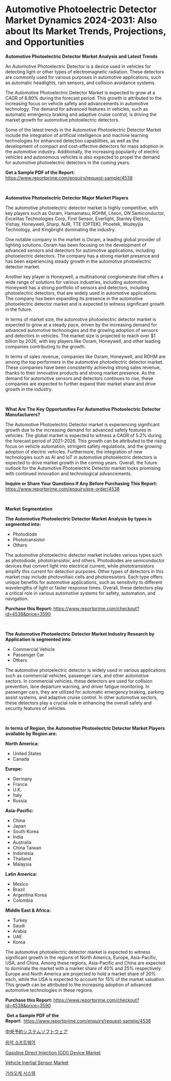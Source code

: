 <p><h1>Automotive Photoelectric Detector Market Dynamics 2024-2031: Also about Its Market Trends, Projections, and Opportunities</h1></p><p><strong>Automotive Photoelectric Detector Market Analysis and Latest Trends</strong></p>
<p><p>An Automotive Photoelectric Detector is a device used in vehicles for detecting light or other types of electromagnetic radiation. These detectors are commonly used for various purposes in automotive applications, such as automatic headlights, rain sensors, and collision avoidance systems.</p><p>The Automotive Photoelectric Detector Market is expected to grow at a CAGR of 8.80% during the forecast period. This growth is attributed to the increasing focus on vehicle safety and advancements in automotive technology. The demand for advanced features in vehicles, such as automatic emergency braking and adaptive cruise control, is driving the market growth for automotive photoelectric detectors.</p><p>Some of the latest trends in the Automotive Photoelectric Detector Market include the integration of artificial intelligence and machine learning technologies for enhanced detection capabilities, as well as the development of compact and cost-effective detectors for mass adoption in the automotive industry. Additionally, the increasing popularity of electric vehicles and autonomous vehicles is also expected to propel the demand for automotive photoelectric detectors in the coming years.</p></p>
<p><strong>Get a Sample PDF of the Report:&nbsp;</strong> <a href="https://www.reportprime.com/enquiry/request-sample/4538">https://www.reportprime.com/enquiry/request-sample/4538</a></p>
<p>&nbsp;</p>
<p><strong>Automotive Photoelectric Detector Major Market Players</strong></p>
<p><p>The automotive photoelectric detector market is highly competitive, with key players such as Osram, Hamamatsu, ROHM, Liteon, ON Semiconductor, Excelitas Technologies Corp, First Sensor, Everlight, Stanley Electric, Vishay, Honeywell, Sharp, NJR, TTE (OPTEK), Phoetek, Wodeyijia Technology, and Kingbright dominating the industry.</p><p>One notable company in the market is Osram, a leading global provider of lighting solutions. Osram has been focusing on the development of advanced sensors and detectors for automotive applications, including photoelectric detectors. The company has a strong market presence and has been experiencing steady growth in the automotive photoelectric detector market.</p><p>Another key player is Honeywell, a multinational conglomerate that offers a wide range of solutions for various industries, including automotive. Honeywell has a strong portfolio of sensors and detectors, including photoelectric detectors, that are widely used in automotive applications. The company has been expanding its presence in the automotive photoelectric detector market and is expected to witness significant growth in the future.</p><p>In terms of market size, the automotive photoelectric detector market is expected to grow at a steady pace, driven by the increasing demand for advanced automotive technologies and the growing adoption of sensors and detectors in vehicles. The market size is projected to reach over $1 billion by 2026, with key players like Osram, Honeywell, and other leading companies contributing to the growth.</p><p>In terms of sales revenue, companies like Osram, Honeywell, and ROHM are among the top performers in the automotive photoelectric detector market. These companies have been consistently achieving strong sales revenue, thanks to their innovative products and strong market presence. As the demand for automotive sensors and detectors continues to rise, these companies are expected to further expand their market share and drive growth in the industry.</p></p>
<p>&nbsp;</p>
<p><strong>What Are The Key Opportunities For Automotive Photoelectric Detector Manufacturers?</strong></p>
<p><p>The Automotive Photoelectric Detector market is experiencing significant growth due to the increasing demand for advanced safety features in vehicles. The global market is expected to witness a CAGR of 5.2% during the forecast period of 2021-2026. This growth can be attributed to the rising focus on vehicle automation, stringent safety regulations, and the growing adoption of electric vehicles. Furthermore, the integration of new technologies such as AI and IoT in automotive photoelectric detectors is expected to drive market growth in the coming years. Overall, the future outlook for the Automotive Photoelectric Detector market looks promising with continued innovation and technological advancements.</p></p>
<p><strong>Inquire or Share Your Questions If Any Before Purchasing This Report:</strong> <a href="https://www.reportprime.com/enquiry/pre-order/4538">https://www.reportprime.com/enquiry/pre-order/4538</a></p>
<p>&nbsp;</p>
<p><strong>Market Segmentation</strong></p>
<p><strong>The Automotive Photoelectric Detector Market Analysis by types is segmented into:</strong></p>
<p><ul><li>Photodiode</li><li>Phototransistor</li><li>Others</li></ul></p>
<p><p>The automotive photoelectric detector market includes various types such as photodiode, phototransistor, and others. Photodiodes are semiconductor devices that convert light into electrical current, while phototransistors amplify this current for detection purposes. Other types of detectors in this market may include photovoltaic cells and photoresistors. Each type offers unique benefits for automotive applications, such as sensitivity to different wavelengths of light or faster response times. Overall, these detectors play a critical role in various automotive systems for safety, automation, and navigation.</p></p>
<p><strong>Purchase this Report:&nbsp;</strong><a href="https://www.reportprime.com/checkout?id=4538&price=3590">https://www.reportprime.com/checkout?id=4538&price=3590</a></p>
<p>&nbsp;</p>
<p><strong>The Automotive Photoelectric Detector Market Industry Research by Application is segmented into:</strong></p>
<p><ul><li>Commercial Vehicle</li><li>Passenger Car</li><li>Others</li></ul></p>
<p><p>The automotive photoelectric detector is widely used in various applications such as commercial vehicles, passenger cars, and other automotive sectors. In commercial vehicles, these detectors are used for collision prevention, lane departure warning, and driver fatigue monitoring. In passenger cars, they are utilized for automatic emergency braking, parking assist systems, and adaptive cruise control. In other automotive sectors, these detectors play a crucial role in enhancing the overall safety and security features of vehicles.</p></p>
<p>&nbsp;</p>
<p><strong>In terms of Region, the Automotive Photoelectric Detector Market Players available by Region are:</strong></p>
<p>
    <p> <strong> North America: </strong>
        <ul>
            <li>United States</li>
            <li>Canada</li>
        </ul>
        </p> 
    <p> <strong> Europe: </strong>
        <ul>
            <li>Germany</li>
            <li>France</li>
            <li>U.K.</li>
            <li>Italy</li>
            <li>Russia</li>
        </ul>
        </p> 
    <p> <strong> Asia-Pacific: </strong>
        <ul>
            <li>China</li>
            <li>Japan</li>
            <li>South Korea</li>
            <li>India</li>
            <li>Australia</li>
            <li>China Taiwan</li>
            <li>Indonesia</li>
            <li>Thailand</li>
            <li>Malaysia</li>
        </ul>
        </p> 
    <p> <strong> Latin America: </strong>
        <ul>
            <li>Mexico</li>
            <li>Brazil</li>
            <li>Argentina Korea</li>
            <li>Colombia</li>
        </ul>
        </p> 
    <p> <strong> Middle East & Africa: </strong>
        <ul>
            <li>Turkey</li>
            <li>Saudi</li>
            <li>Arabia</li>
            <li>UAE</li>
            <li>Korea</li>
        </ul>
    </p>
    </p>
<p><p>The automotive photoelectric detector market is expected to witness significant growth in the regions of North America, Europe, Asia-Pacific, USA, and China. Among these regions, Asia-Pacific and China are expected to dominate the market with a market share of 40% and 25% respectively. Europe and North America are projected to hold a market share of 20% each, while the USA is expected to account for 15% of the market valuation. This growth can be attributed to the increasing adoption of advanced automotive technologies in these regions.</p></p>
<p><strong>Purchase this Report: </strong><a href="https://www.reportprime.com/checkout?id=4538&price=3590">https://www.reportprime.com/checkout?id=4538&price=3590</a></p>
<p>&nbsp;<strong>Get a Sample PDF of the Report:&nbsp;&nbsp;</strong><a href="https://www.reportprime.com/enquiry/request-sample/4538">https://www.reportprime.com/enquiry/request-sample/4538</a></p>
<p><strong></strong></p>
<p><p><a href="https://github.com/dadanedu33/Market-Research-Report-List-1/blob/main/824715915261.md">中央予約システムソフトウェア</a></p><p><a href="https://github.com/hxzi07639916/Market-Research-Report-List-1/blob/main/344371414117.md">음악 소프트웨어</a></p><p><a href="https://issuu.com/reportprime-2/docs/gasoline-direct-injection-gdi-device-market-size-2">Gasoline Direct Injection (GDI) Device Market</a></p><p><a href="https://github.com/guneycigdem35/Market-Research-Report-List-2/blob/main/vehicle-inertial-sensor-market.md">Vehicle Inertial Sensor Market</a></p><p><a href="https://github.com/Hubertstyenger6685/Market-Research-Report-List-1/blob/main/317430114118.md">가라오케 시스템</a></p></p>